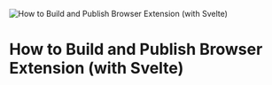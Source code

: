 ![How to Build and Publish Browser Extension (with Svelte)](https://webext-svelte.rtfm.page/_media/mindmap_topics.svg)

# How to Build and Publish Browser Extension (with Svelte)
